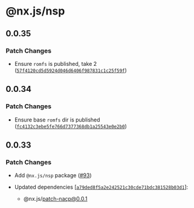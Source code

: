 # @nx.js/nsp

## 0.0.35

### Patch Changes

- Ensure `romfs` is published, take 2 ([`57f4120cd5d5924d046d6406f987831c1c25f59f`](https://github.com/TooTallNate/nx.js/commit/57f4120cd5d5924d046d6406f987831c1c25f59f))

## 0.0.34

### Patch Changes

- Ensure base `romfs` dir is published ([`fc4132c3ebe5fe766d7377368db1a25543e0e2b0`](https://github.com/TooTallNate/nx.js/commit/fc4132c3ebe5fe766d7377368db1a25543e0e2b0))

## 0.0.33

### Patch Changes

- Add `@nx.js/nsp` package ([#93](https://github.com/TooTallNate/nx.js/pull/93))

- Updated dependencies [[`a79ded8f5a2e242521c30cde71bdc381528b03d1`](https://github.com/TooTallNate/nx.js/commit/a79ded8f5a2e242521c30cde71bdc381528b03d1)]:
  - @nx.js/patch-nacp@0.0.1
